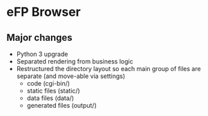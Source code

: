 # eFP Browser

## Major changes
* Python 3 upgrade
* Separated rendering from business logic
* Restructured the directory layout so each main group of files are separate (and move-able via settings)
	* code (cgi-bin/)
	* static files (static/)
	* data files (data/)
	* generated files (output/) 
